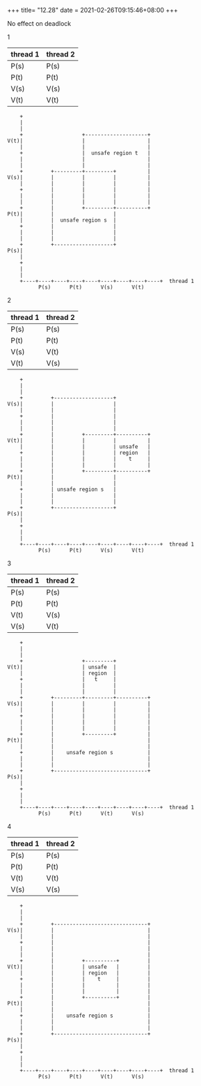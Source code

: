 +++
title= "12.28"
date = 2021-02-26T09:15:46+08:00
+++

No effect on deadlock

1

|thread 1|thread 2|
|-|-|
|P(s)|P(s)|
|P(t)|P(t)|
|V(s)|V(s)|
|V(t)|V(t)|


        +
        |
        |
        +                   +--------------------+
    V(t)|                   |                    |
        |                   |                    |
        +                   |  unsafe region t   |
        |                   |                    |
        |                   |                    |
        +         +---------+---------+          |
    V(s)|         |         |         |          |
        |         |         |         |          |
        +         |         |         |          |
        |         |         |         |          |
        |         |         |         |          |
        +         |         +---------+----------+
    P(t)|         |                   |
        |         |  unsafe region s  |
        +         |                   |
        |         |                   |
        |         |                   |
        +         +-------------------+
    P(s)|
        |
        +
        |
        |
        +----+----+----+----+----+----+----+----+----+  thread 1
              P(s)      P(t)      V(s)      V(t)



2

|thread 1|thread 2|
|-|-|
|P(s)|P(s)|
|P(t)|P(t)|
|V(s)|V(t)|
|V(t)|V(s)|


        +
        |
        |
        +         +-------------------+
    V(s)|         |                   |
        |         |                   |
        +         |                   |
        |         |                   |
        |         |                   |
        +         |         +---------+----------+
    V(t)|         |         |         |          |
        |         |         |         | unsafe   |
        +         |         |         | region   |
        |         |         |         |    t     |
        |         |         |         |          |
        +         |         +---------+----------+
    P(t)|         |                   |
        |         |                   |
        +         | unsafe region s   |
        |         |                   |
        |         |                   |
        +         +-------------------+
    P(s)|
        |
        +
        |
        |
        +----+----+----+----+----+----+----+----+----+  thread 1
              P(s)      P(t)      V(s)      V(t)




3

|thread 1|thread 2|
|-|-|
|P(s)|P(s)|
|P(t)|P(t)|
|V(t)|V(s)|
|V(s)|V(t)|


        +
        |
        |
        +                   +---------+
    V(t)|                   | unsafe  |
        |                   | region  |
        +                   |   t     |
        |                   |         |
        |                   |         |
        +         +---------+---------+----------+
    V(s)|         |         |         |          |
        |         |         |         |          |
        +         |         |         |          |
        |         |         |         |          |
        |         |         |         |          |
        +         |         +---------+          |
    P(t)|         |                              |
        |         |                              |
        +         |    unsafe region s           |
        |         |                              |
        |         |                              |
        +         +------------------------------+
    P(s)|
        |
        +
        |
        |
        +----+----+----+----+----+----+----+----+----+  thread 1
              P(s)      P(t)      V(t)      V(s)




4

|thread 1|thread 2|
|-|-|
|P(s)|P(s)|
|P(t)|P(t)|
|V(t)|V(t)|
|V(s)|V(s)|


        +
        |
        |
        +         +------------------------------+
    V(s)|         |                              |
        |         |                              |
        +         |                              |
        |         |                              |
        |         |                              |
        +         |         +----------+         |
    V(t)|         |         | unsafe   |         |
        |         |         | region   |         |
        +         |         |    t     |         |
        |         |         |          |         |
        |         |         |          |         |
        +         |         +----------+         |
    P(t)|         |                              |
        |         |                              |
        +         |    unsafe region s           |
        |         |                              |
        |         |                              |
        +         +------------------------------+
    P(s)|
        |
        +
        |
        |
        +----+----+----+----+----+----+----+----+----+  thread 1
              P(s)      P(t)      V(t)      V(s)





